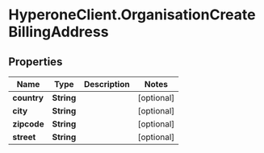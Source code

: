 # HyperoneClient.OrganisationCreateBillingAddress

## Properties

Name | Type | Description | Notes
------------ | ------------- | ------------- | -------------
**country** | **String** |  | [optional] 
**city** | **String** |  | [optional] 
**zipcode** | **String** |  | [optional] 
**street** | **String** |  | [optional] 


